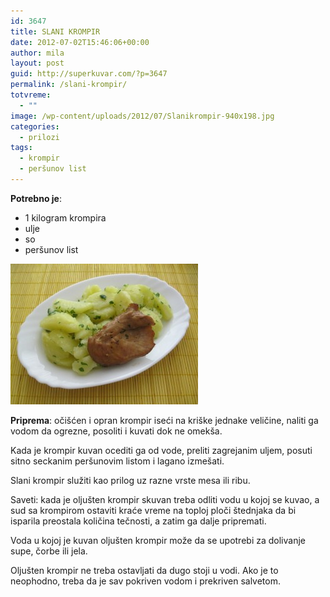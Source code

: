 ```yaml
---
id: 3647
title: SLANI KROMPIR
date: 2012-07-02T15:46:06+00:00
author: mila
layout: post
guid: http://superkuvar.com/?p=3647
permalink: /slani-krompir/
totvreme:
  - ""
image: /wp-content/uploads/2012/07/Slanikrompir-940x198.jpg
categories:
  - prilozi
tags:
  - krompir
  - peršunov list
---
```

**Potrebno je**:

  * 1 kilogram krompira
  * ulje
  * so
  * peršunov list

<img class="alignnone size-medium wp-image-3648" title="Slanikrompir" src="/wp-content/uploads/2012/07/Slanikrompir-e1341243864452-300x225.jpg" alt="" width="300" height="225" /> 

**Priprema**: očišćen i opran krompir iseći na kriške jednake veličine, naliti ga vodom da ogrezne, posoliti i kuvati dok ne omekša.

Kada je krompir kuvan ocediti ga od vode, preliti zagrejanim uljem, posuti sitno seckanim peršunovim listom i lagano izmešati.

Slani krompir služiti kao prilog uz razne vrste mesa ili ribu.

Saveti: kada je oljušten krompir skuvan treba odliti vodu u kojoj se kuvao, a sud sa krompirom ostaviti kraće vreme na toploj ploči štednjaka da bi isparila preostala količina tečnosti, a zatim ga dalje pripremati.

Voda u kojoj je kuvan oljušten krompir može da se upotrebi za dolivanje supe, čorbe ili jela.

Oljušten krompir ne treba ostavljati da dugo stoji u vodi. Ako je to neophodno, treba da je sav pokriven vodom i prekriven salvetom.

&nbsp;